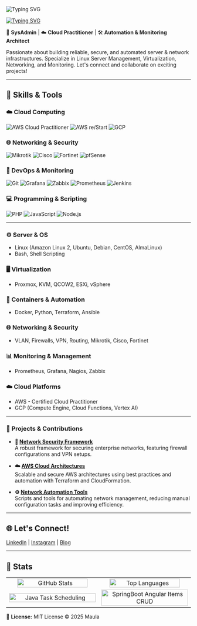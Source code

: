 <img src="https://readme-typing-svg.herokuapp.com?font=Arial&size=25&duration=5001&pause=1000&color=F7F7F7&random=false&width=600&lines=Hi+%F0%9F%91%8B%2C+my+name+is+Maula+Muhammad+" alt="Typing SVG" />


[![Typing SVG](https://readme-typing-svg.herokuapp.com?font=Hacker&pause=1000&color=29F7A9&background=23EBFF00&width=435&lines=Sysadmin+%7C+Cloud+%7C+Automation)](https://git.io/typing-svg)

🔐 **SysAdmin** | ☁️ **Cloud Practitioner** | 🛠️ **Automation & Monitoring Architect**

Passionate about building reliable, secure, and automated server & network infrastructures. Specialize in Linux Server Management, Virtualization, Networking, and Monitoring. Let's connect and collaborate on exciting projects!  

---

## 🔧 Skills & Tools

### ☁️ Cloud Computing
![AWS Cloud Practitioner](https://img.shields.io/badge/AWS-Cloud%20Practitioner-orange?logo=amazon-aws&style=flat-square)
![AWS re/Start](https://img.shields.io/badge/AWS-re%2FStart-orange?logo=amazon-aws&style=flat-square)
![GCP](https://img.shields.io/badge/GCP-Google%20Cloud-blue?logo=google-cloud&style=flat-square)

### 🌐 Networking & Security
![Mikrotik](https://img.shields.io/badge/Mikrotik-Network-red?style=flat-square)
![Cisco](https://img.shields.io/badge/Cisco-Network-blue?style=flat-square)
![Fortinet](https://img.shields.io/badge/Fortinet-Security-orange?style=flat-square)
![pfSense](https://img.shields.io/badge/pfSense-Firewall-lightgrey?style=flat-square)

### 🐳 DevOps & Monitoring
![Git](https://img.shields.io/badge/Git-Version%20Control-orange?logo=git&style=flat-square)
![Grafana](https://img.shields.io/badge/Grafana-Monitoring-orange?logo=grafana&style=flat-square)
![Zabbix](https://img.shields.io/badge/Zabbix-Monitoring-orange?logo=zabbix&style=flat-square)
![Prometheus](https://img.shields.io/badge/Prometheus-Monitoring-red?logo=prometheus&style=flat-square)
![Jenkins](https://img.shields.io/badge/Jenkins-CI%2FCD-red?logo=jenkins&style=flat-square)

### 💻 Programming & Scripting
![PHP](https://img.shields.io/badge/PHP-Programming-blue?logo=php&style=flat-square)
![JavaScript](https://img.shields.io/badge/JavaScript-Programming-yellow?logo=javascript&style=flat-square)
![Node.js](https://img.shields.io/badge/Node.js-Backend-green?logo=node.js&style=flat-square)

---

### ⚙️ Server & OS
- Linux (Amazon Linux 2, Ubuntu, Debian, CentOS, AlmaLinux)  
- Bash, Shell Scripting  

### 🖥 Virtualization
- Proxmox, KVM, QCOW2, ESXi, vSphere  

### 🐳 Containers & Automation
- Docker, Python, Terraform, Ansible  

### 🌐 Networking & Security
- VLAN, Firewalls, VPN, Routing, Mikrotik, Cisco, Fortinet  

### 📊 Monitoring & Management
- Prometheus, Grafana, Nagios, Zabbix  

### ☁️ Cloud Platforms
- AWS - Certified Cloud Practitioner  
- GCP (Compute Engine, Cloud Functions, Vertex AI)

---

### 🚀 **Projects & Contributions**

- **🔗 [Network Security Framework](#)**  
  A robust framework for securing enterprise networks, featuring firewall configurations and VPN setups.

- **☁️ [AWS Cloud Architectures](#)**  
  Scalable and secure AWS architectures using best practices and automation with Terraform and CloudFormation.

- **⚙️ [Network Automation Tools](#)**  
  Scripts and tools for automating network management, reducing manual configuration tasks and improving efficiency.

---

## 🌐 Let's Connect!

[LinkedIn](https://www.linkedin.com/) | [Instagram](https://www.instagram.com/) | [Blog](https://yourblog.example.com)  

---

## 🚀 **Stats**

<table>
  <tr>
    <td align="center" width="50%">
      <img src="https://github-readme-stats.vercel.app/api?username=maumhmd-sh&show_icons=true&line_height=30&rank_icon=github&show=discussions_answered&theme=tokyonight" alt="GitHub Stats" width="90%"/>
    </td>
    <td align="center" width="50%">
      <img src="https://github-readme-stats.vercel.app/api/top-langs/?username=maumhmd-sh&layout=compact&langs_count=6&theme=tokyonight" alt="Top Languages" width="90%"/>
    </td>
  </tr>
  <tr>
    <td align="center" width="50%">
      <a href="https://github.com/walidbosso/Java_Task_Scheduling">
        <img src="https://github-readme-stats.vercel.app/api/pin/?username=walidbosso&repo=Java_Task_Scheduling&theme=tokyonight" alt="Java Task Scheduling" width="100%"/>
      </a>
    </td>
    <td align="center" width="50%">
      <a href="https://github.com/walidbosso/SpringBoot-Angular-Items-CRUD">
        <img src="https://github-readme-stats.vercel.app/api/pin/?username=walidbosso&repo=SpringBoot-Angular-Items-CRUD&theme=tokyonight" alt="SpringBoot Angular Items CRUD" width="100%"/>
      </a>
    </td>
  </tr>
</table>

📝 **License:** MIT License © 2025 Maula
